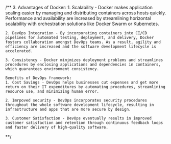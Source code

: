 /**
3.  Advantages of Docker:
    1. Scalability - Docker makes application scaling easier by managing and distributing containers across hosts quickly. Performance and availability are increased by streamlining horizontal scalability with orchestration solutions like Docker Swarm or Kubernetes.

    2. DevOps Integration - By incorporating containers into CI/CD pipelines for automated testing, deployment, and delivery, Docker fosters collaboration amongst DevOps teams. As a result, agility and efficiency are increased and the software development lifecycle is accelerated.

    3. Consistency - Docker minimizes deployment problems and streamlines procedures by enclosing applications and dependencies in containers, which guarantees environment consistency.

    Benefits of DevOps framework:
    1. Cost Savings - DevOps helps businesses cut expenses and get more return on their IT expenditures by automating procedures, streamlining resource use, and minimizing human error.

    2. Imrpoved security - DevOps incorporates security procedures throughout the whole software development lifecycle, resulting in infrastructure and apps that are more secure by design.

    3. Customer Satisfaction - DevOps eventually results in improved customer satisfaction and retention through continuous feedback loops and faster delivery of high-quality software.
**/